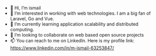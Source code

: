 - 👋 Hi, I’m ismail
- 👀 I’m interested in working with web technologies. I am a big fan of Laravel, Go and Vue.
- 🌱 I’m currently learning application scalability and distributed computing.
- 💞️ I’m looking to collaborate on web based open source projects
- 📫 You can reach to me on LinkedIn. Here is my profile link: https://www.linkedin.com/in/m-ismail-63253847/

<!---
ismail17719/ismail17719 is a ✨ special ✨ repository because its `README.md` (this file) appears on your GitHub profile.
You can click the Preview link to take a look at your changes.
--->

